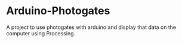 # Arduino-Photogates
A project to use photogates with arduino and display that data on the computer using Processing.
